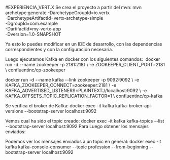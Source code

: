 #EXPERIENCIA_VERT.X
Se crea el proyecto a partir del mvn:
mvn archetype:generate -DarchetypeGroupId=io.vertx \
  -DarchetypeArtifactId=vertx-archetype-simple \
  -DgroupId=com.example \
  -DartifactId=my-vertx-app \
  -Dversion=1.0-SNAPSHOT

Ya esto lo puedes modificar en un IDE de desarrollo, con las dependencias correspondientes y con la configuración necesaria.

Luego ejecutamos Kafka en docker con los siguientes comandos: 
docker run -d --name zookeeper -p 2181:2181 \ -e ZOOKEEPER_CLIENT_PORT=2181 \ confluentinc/cp-zookeeper 

docker run -d --name kafka --link zookeeper -p 9092:9092 \ -e KAFKA_ZOOKEEPER_CONNECT=zookeeper:2181 \ -e KAFKA_ADVERTISED_LISTENERS=PLAINTEXT://localhost:9092 \ -e KAFKA_OFFSETS_TOPIC_REPLICATION_FACTOR=1 \ confluentinc/cp-kafka

Se verifica el broker de Kafka:
docker exec -it kafka kafka-broker-api-versions --bootstrap-server localhost:9092

Vemos cual ha sido el topic creado:
docker exec -it kafka kafka-topics --list --bootstrap-server localhost:9092
Para Luego obtener los mensajes enviados:

Podemos ver los mensajes enviados a un topic en general:
docker exec -it kafka kafka-console-consumer --topic profession --from-beginning --bootstrap-server localhost:9092
